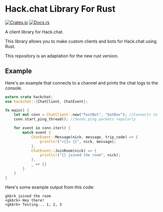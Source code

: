# Hack.chat Library For Rust

[![Crates.io](https://img.shields.io/crates/v/hackchat.svg)](https://crates.io/crates/hackchat) [![Docs.rs](https://img.shields.io/badge/docs-hackchat-brightgreen.svg)](https://docs.rs/hackchat)

A client library for Hack.chat.

This library allows you to make custom clients and bots for Hack.chat using Rust.

This repository is an adaptation for the new rust version.

## Example

Here's an example that connects to a channel and prints the chat logs to the console.

```rust
extern crate hackchat;
use hackchat::{ChatClient, ChatEvent};

fn main() {
    let mut conn = ChatClient::new("TestBot", "botDev"); //Connects to the ?botDev channel
    conn.start_ping_thread(); //Sends ping packets regularly

    for event in conn.iter() {
        match event {
            ChatEvent::Message(nick, message, trip_code) => {
                println!("<{}> {}", nick, message);
            },
            ChatEvent::JoinRoom(nick) => {
                println!("{} joined the room", nick);
            },
            _ => {}
        }
    }
}
```

Here's some example output from this code:

```
gkbrk joined the room
<gkbrk> Hey there!
<gkbrk> Testing... 1, 2, 3
```
